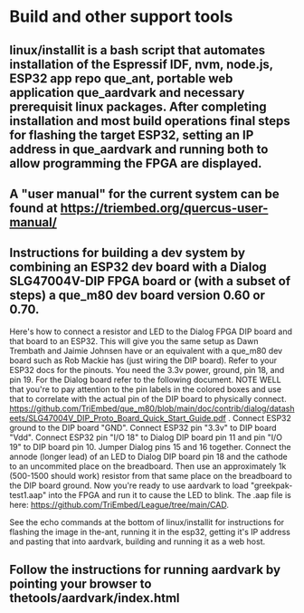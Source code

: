# Build and other support tools

## linux/installit is a bash script that automates installation of the Espressif IDF, nvm, node.js, ESP32 app repo que_ant, portable web application que_aardvark and necessary prerequisit linux packages. After completing installation and most build operations final steps for flashing the target ESP32, setting an IP address in que_aardvark and running both to allow programming the FPGA are displayed.

## A "user manual" for the current system can be found at https://triembed.org/quercus-user-manual/

## Instructions for building a dev system by combining an ESP32 dev board with a Dialog SLG47004V-DIP FPGA board or (with a subset of steps) a que_m80 dev board version 0.60 or 0.70.

Here's how to connect  a resistor and LED to the Dialog FPGA DIP board and that board to an ESP32. This will give you the same setup as Dawn Trembath and Jaimie Johnsen have or an equivalent with a que_m80 dev board such as Rob Mackie has (just wiring the DIP board). Refer to your ESP32 docs for the pinouts. You need the 3.3v power, ground, pin 18, and pin 19. For the Dialog board refer to the following document. NOTE WELL that you're to pay attention to the pin labels in the colored boxes and use that to correlate with the actual pin of the DIP board to physically connect. https://github.com/TriEmbed/que_m80/blob/main/doc/contrib/dialog/datasheets/SLG47004V_DIP_Proto_Board_Quick_Start_Guide.pdf .  Connect ESP32 ground to the DIP board "GND". Connect ESP32 pin "3.3v" to DIP board "Vdd". Connect ESP32 pin "I/O 18" to Dialog DIP board pin 11 and pin "I/O 19" to DIP board pin 10. Jumper Dialog pins 15 and 16 together. Connect the annode (longer lead) of an LED to Dialog DIP board pin 18 and the cathode to an uncommited place on the breadboard. Then use an approximately 1k (500-1500 should work) resistor from that same place on the breadboard to the DIP board ground. Now you're ready to use aardvark to load "greekpak-test1.aap" into the FPGA and run it to cause the LED to blink. The .aap file is here: https://github.com/TriEmbed/League/tree/main/CAD.

See the echo commands at the bottom of linux/installit for instructions for flashing the image in the-ant, running it in the esp32, getting it's IP address and pasting that into aardvark, building and running it as a web host.

## Follow the instructions for running aardvark by pointing your browser to thetools/aardvark/index.html

 

